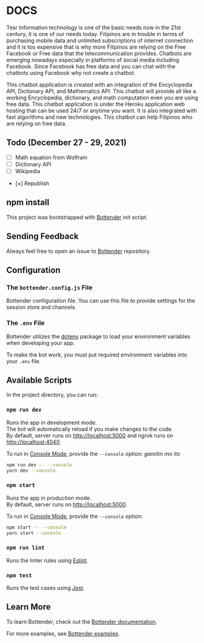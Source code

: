 
# DOCS
Tesr
Information technology is one of the basic needs now in the 21st century, it is one of our needs today. Filipinos are in trouble in terms of purchasing mobile data and unlimited subscriptions of internet connection and it is too expensive that is why more Filipinos are relying on the Free Facebook or Free data that the telecommunication provides. Chatbots are emerging nowadays especially in platforms of social media including Facebook. Since Facebook has free data and you can chat with the chatbots using Facebook why not create a chatbot.

This chatbot application is created with an integration of the Encyclopedia API, Dictionary API, and Mathematics API. This chatbot will provide all like a working Encyclopedia, dictionary, and math computation even you are using free data. This chatbot application is under the Heroku application web hosting that can be used 24/7 or anytime you want. It is also integrated with fast algorithms and new technologies. This chatbot can help Filipinos who are relying on free data.

## Todo (December 27 - 29, 2021)
- [ ] Math equation from Wolfram
- [ ] Dictionary API
- [ ] Wikipedia 
- [×] Republish 

## npm install

This project was bootstrapped with
[Bottender](https://github.com/Yoctol/bottender) init script.

## Sending Feedback

Always feel free to open an issue to
[Bottender](https://github.com/Yoctol/bottender/issues) repository.

## Configuration

### The `bottender.config.js` File

Bottender configuration file. You can use this file to provide settings for the session store and channels.

### The `.env` File

Bottender utilizes the [dotenv](https://www.npmjs.com/package/dotenv) package to load your environment variables when developing your app.

To make the bot work, you must put required environment variables into your `.env` file.

## Available Scripts

In the project directory, you can run:

### `npm run dev`

Runs the app in development mode.<br>
The bot will automatically reload if you make changes to the code.<br>
By default, server runs on [http://localhost:5000](http://localhost:5000) and ngrok runs on [http://localhost:4040](http://localhost:4040).

To run in [Console Mode](https://bottender.js.org/docs/en/the-basics-console-mode), provide the `--console` option:
*gamitin mo ito*
```sh
npm run dev -- --console
yarn dev --console
```

### `npm start`

Runs the app in production mode.<br>
By default, server runs on [http://localhost:5000](http://localhost:5000).

To run in [Console Mode](https://bottender.js.org/docs/en/the-basics-console-mode), provide the `--console` option:

```sh
npm start -- --console
yarn start --console
```

### `npm run lint`

Runs the linter rules using [Eslint](https://eslint.org/).

### `npm test`

Runs the test cases using [Jest](https://jestjs.io/).

## Learn More

To learn Bottender, check out the [Bottender documentation](https://bottender.js.org/docs/en/getting-started).

For more examples, see [Bottender examples](https://github.com/Yoctol/bottender/tree/master/examples).
